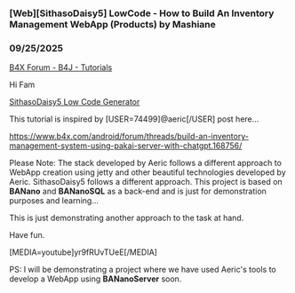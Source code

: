 ### [Web][SithasoDaisy5] LowCode - How to Build An Inventory Management WebApp (Products) by Mashiane
### 09/25/2025
[B4X Forum - B4J - Tutorials](https://www.b4x.com/android/forum/threads/168766/)

Hi Fam  
  
[SithasoDaisy5 Low Code Generator](https://github.com/Mashiane/SithasoDaisy5-Low-Code)  
  
This tutorial is inspired by [USER=74499]@aeric[/USER] post here…  
  
<https://www.b4x.com/android/forum/threads/build-an-inventory-management-system-using-pakai-server-with-chatgpt.168756/>  
  
Please Note: The stack developed by Aeric follows a different approach to WebApp creation using jetty and other beautiful technologies developed by Aeric. SithasoDaisy5 follows a different approach. This project is based on **BANano** and **BANanoSQL** as a back-end and is just for demonstration purposes and learning…  
  
This is just demonstrating another approach to the task at hand.  
  
Have fun.  
  
[MEDIA=youtube]yr9fRUvTUeE[/MEDIA]  
  
  
PS: I will be demonstrating a project where we have used Aeric's tools to develop a WebApp using **BANanoServer** soon.